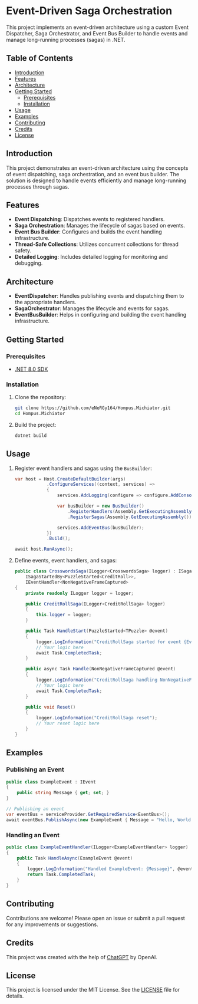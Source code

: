 # Event-Driven Saga Orchestration

This project implements an event-driven architecture using a custom Event Dispatcher, Saga Orchestrator, and Event Bus Builder to handle events and manage long-running processes (sagas) in .NET.

## Table of Contents

- [Introduction](#introduction)
- [Features](#features)
- [Architecture](#architecture)
- [Getting Started](#getting-started)
  - [Prerequisites](#prerequisites)
  - [Installation](#installation)
- [Usage](#usage)
- [Examples](#examples)
- [Contributing](#contributing)
- [Credits](#credits)
- [License](#license)

## Introduction

This project demonstrates an event-driven architecture using the concepts of event dispatching, saga orchestration, and an event bus builder.
The solution is designed to handle events efficiently and manage long-running processes through sagas.

## Features

- **Event Dispatching**: Dispatches events to registered handlers.
- **Saga Orchestration**: Manages the lifecycle of sagas based on events.
- **Event Bus Builder**: Configures and builds the event handling infrastructure.
- **Thread-Safe Collections**: Utilizes concurrent collections for thread safety.
- **Detailed Logging**: Includes detailed logging for monitoring and debugging.

## Architecture

- **EventDispatcher**: Handles publishing events and dispatching them to the appropriate handlers.
- **SagaOrchestrator**: Manages the lifecycle and events for sagas.
- **EventBusBuilder**: Helps in configuring and building the event handling infrastructure.

## Getting Started

### Prerequisites

- [.NET 8.0 SDK](https://dotnet.microsoft.com/download/dotnet/8.0)

### Installation

1. Clone the repository:
    ```sh
    git clone https://github.com/eNeRGy164/Hompus.Michiator.git
    cd Hompus.Michiator
    ```

2. Build the project:
    ```sh
    dotnet build
    ```

## Usage

1. Register event handlers and sagas using the `BusBuilder`:
    ```csharp
    var host = Host.CreateDefaultBuilder(args)
                .ConfigureServices((context, services) =>
                {
                    services.AddLogging(configure => configure.AddConsole());

                    var busBuilder = new BusBuilder()
                        .RegisterHandlers(Assembly.GetExecutingAssembly())
                        .RegisterSagas(Assembly.GetExecutingAssembly());

                    services.AddEventBus(busBuilder);
                })
                .Build();

    await host.RunAsync();
    ```

2. Define events, event handlers, and sagas:
    ```csharp
    public class CrosswordsSaga(ILogger<CrosswordsSaga> logger) : ISaga,
        ISagaStartedBy<PuzzleStarted<CreditRoll>>,
        IEventHandler<NonNegativeFrameCaptured>
    {
        private readonly ILogger logger = logger;

        public CreditRollSaga(ILogger<CreditRollSaga> logger)
        {
            this.logger = logger;
        }

        public Task HandleStart(PuzzleStarted<TPuzzle> @event)
        {
            logger.LogInformation("CreditRollSaga started for event {EventType}", @event.GetType());
            // Your logic here
            await Task.CompletedTask;
        }

        public async Task Handle(NonNegativeFrameCaptured @event)
        {
            logger.LogInformation("CreditRollSaga handling NonNegativeFrameCaptured event");
            // Your logic here
            await Task.CompletedTask;
        }

        public void Reset()
        {
            logger.LogInformation("CreditRollSaga reset");
            // Your reset logic here
        }
    }
    ```

## Examples

### Publishing an Event

```csharp
public class ExampleEvent : IEvent
{
    public string Message { get; set; }
}

// Publishing an event
var eventBus = serviceProvider.GetRequiredService<EventBus>();
await eventBus.PublishAsync(new ExampleEvent { Message = "Hello, World!" });
```

### Handling an Event

```csharp
public class ExampleEventHandler(ILogger<ExampleEventHandler> logger) : IEventHandler<ExampleEvent>
{
    public Task HandleAsync(ExampleEvent @event)
    {
        logger.LogInformation("Handled ExampleEvent: {Message}", @event.Message);
        return Task.CompletedTask;
    }
}
```

## Contributing

Contributions are welcome! Please open an issue or submit a pull request for any improvements or suggestions.

## Credits

This project was created with the help of [ChatGPT](https://openai.com/chatgpt) by OpenAI.

## License

This project is licensed under the MIT License. See the [LICENSE](LICENSE) file for details.
